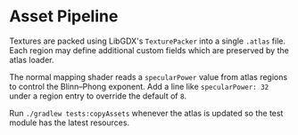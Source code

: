 # Asset Pipeline

Textures are packed using LibGDX's `TexturePacker` into a single `.atlas` file. Each
region may define additional custom fields which are preserved by the atlas loader.

The normal mapping shader reads a `specularPower` value from atlas regions to
control the Blinn–Phong exponent. Add a line like `specularPower: 32` under a
region entry to override the default of `8`.

Run `./gradlew tests:copyAssets` whenever the atlas is updated so the test module
has the latest resources.

